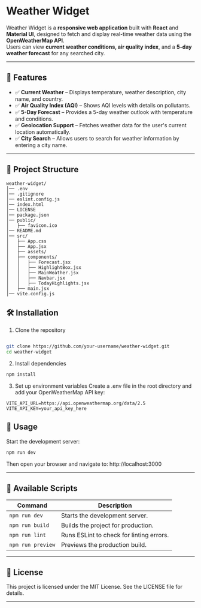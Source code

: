 # Weather Widget

Weather Widget is a **responsive web application** built with **React** and **Material UI**, designed to fetch and display real-time weather data using the **OpenWeatherMap API**.  
Users can view **current weather conditions, air quality index**, and a **5-day weather forecast** for any searched city.

---

## 🚀 Features

- ✅ **Current Weather** – Displays temperature, weather description, city name, and country.
- ✅ **Air Quality Index (AQI)** – Shows AQI levels with details on pollutants.
- ✅ **5-Day Forecast** – Provides a 5-day weather outlook with temperature and conditions.
- ✅ **Geolocation Support** – Fetches weather data for the user's current location automatically.
- ✅ **City Search** – Allows users to search for weather information by entering a city name.

---

## 📁 Project Structure

```plaintext
weather-widget/
│── .env
│── .gitignore
│── eslint.config.js
│── index.html
│── LICENSE
│── package.json
│── public/
│   ├── favicon.ico
│── README.md
│── src/
│   ├── App.css
│   ├── App.jsx
│   ├── assets/
│   ├── components/
│   │   ├── Forecast.jsx
│   │   ├── HighlightBox.jsx
│   │   ├── MainWeather.jsx
│   │   ├── Navbar.jsx
│   │   ├── TodayHighlights.jsx
│   ├── main.jsx
│── vite.config.js

```

## 🛠 Installation

1. Clone the repository

```sh

git clone https://github.com/your-username/weather-widget.git
cd weather-widget
```

2. Install dependencies

```sh
npm install
```

3. Set up environment variables
   Create a .env file in the root directory and add your OpenWeatherMap API key:

```env
VITE_API_URL=https://api.openweathermap.org/data/2.5
VITE_API_KEY=your_api_key_here
```

## 🚀 Usage

Start the development server:

```sh
npm run dev
```

Then open your browser and navigate to:
http://localhost:3000

---

## 📜 Available Scripts

| Command           | Description                              |
| ----------------- | ---------------------------------------- |
| `npm run dev`     | Starts the development server.           |
| `npm run build`   | Builds the project for production.       |
| `npm run lint`    | Runs ESLint to check for linting errors. |
| `npm run preview` | Previews the production build.           |

---

## 📜 License

This project is licensed under the MIT License. See the LICENSE file for details.

---

